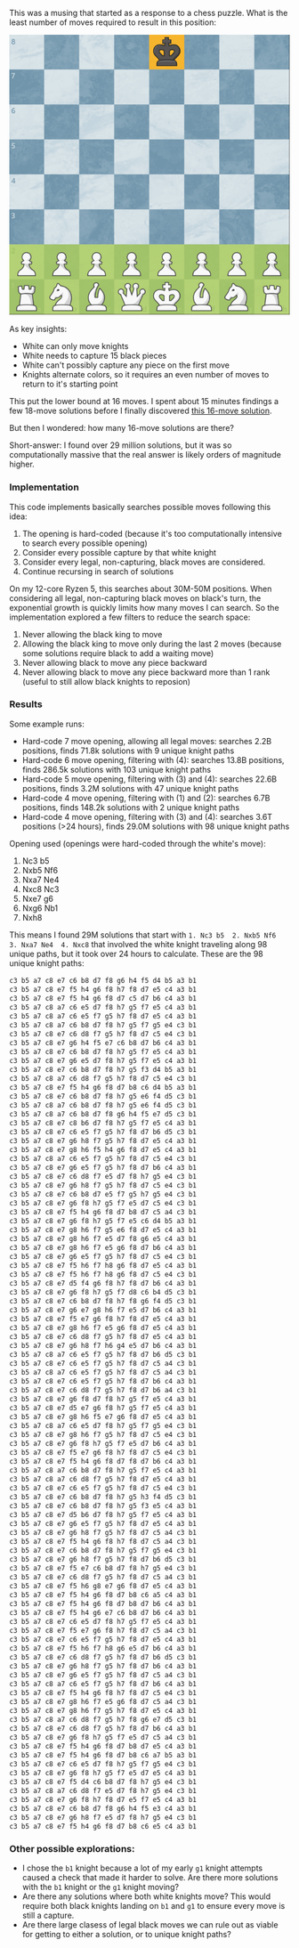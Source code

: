 This was a musing that started as a response to a chess puzzle. What is the least number of moves required to result in this position:

[![Chess Puzzle](chess-puzzle.png)](https://www.youtube.com/post/Ugkx8bSSebtZEBAcEBt17CYl0Qx-RfGb8xUC)

As key insights:
- White can only move knights
- White needs to capture 15 black pieces
- White can't possibly capture any piece on the first move
- Knights alternate colors, so it requires an even number of moves to return to it's starting point

This put the lower bound at 16 moves. I spent about 15 minutes findings a few 18-move solutions before I finally discovered [this 16-move solution](https://lichess.org/ZbXPcTjm).

But then I wondered: how many 16-move solutions are there?

Short-answer: I found over 29 million solutions, but it was so computationally massive that the real answer is likely orders of magnitude higher.


### Implementation

This code implements basically searches possible moves following this idea:
1. The opening is hard-coded (because it's too computationally intensive to search every possible opening)
2. Consider every possible capture by that white knight
3. Consider every legal, non-capturing, black moves are considered.
4. Continue recursing in search of solutions

On my 12-core Ryzen 5, this searches about 30M-50M positions. When considering all legal, non-capturing black moves on black's turn, the exponential growth is quickly limits how many moves I can search. So the implementation explored a few filters to reduce the search space:

1. Never allowing the black king to move
2. Allowing the black king to move only during the last 2 moves (because some solutions require black to add a waiting move)
3. Never allowing black to move any piece backward
4. Never allowing black to move any piece backward more than 1 rank (useful to still allow black knights to reposion)

### Results

Some example runs:

- Hard-code 7 move opening, allowing all legal moves: searches 2.2B positions, finds 71.8k solutions with 9 unique knight paths
- Hard-code 6 move opening, filtering with (4): searches 13.8B positions, finds 286.5k solutions with 103 unique knight paths
- Hard-code 5 move opening, filtering with (3) and (4): searches 22.6B positions, finds 3.2M solutions with 47 unique knight paths
- Hard-code 4 move opening, filtering with (1) and (2): searches 6.7B positions, finds 148.2k solutions with 2 unique knight paths
- Hard-code 4 move opening, filtering with (3) and (4): searches 3.6T positions (>24 hours), finds 29.0M solutions with 98 unique knight paths

Opening used (openings were hard-coded through the white's move):

1. Nc3 b5
2. Nxb5 Nf6
3. Nxa7 Ne4
4. Nxc8 Nc3
5. Nxe7 g6
6. Nxg6 Nb1
7. Nxh8

This means I found 29M solutions that start with `1. Nc3 b5  2. Nxb5 Nf6  3. Nxa7 Ne4  4. Nxc8` that involved the white knight traveling along 98 unique paths, but it took over 24 hours to calculate. These are the 98 unique knight paths:

```
c3 b5 a7 c8 e7 c6 b8 d7 f8 g6 h4 f5 d4 b5 a3 b1
c3 b5 a7 c8 e7 f5 h4 g6 f8 h7 f8 d7 e5 c4 a3 b1
c3 b5 a7 c8 e7 f5 h4 g6 f8 d7 c5 d7 b6 c4 a3 b1
c3 b5 a7 c8 a7 c6 e5 d7 f8 h7 g5 f7 e5 c4 a3 b1
c3 b5 a7 c8 a7 c6 e5 f7 g5 h7 f8 d7 e5 c4 a3 b1
c3 b5 a7 c8 a7 c6 b8 d7 f8 h7 g5 f7 g5 e4 c3 b1
c3 b5 a7 c8 e7 c6 d8 f7 g5 h7 f8 d7 c5 e4 c3 b1
c3 b5 a7 c8 e7 g6 h4 f5 e7 c6 b8 d7 b6 c4 a3 b1
c3 b5 a7 c8 e7 c6 b8 d7 f8 h7 g5 f7 e5 c4 a3 b1
c3 b5 a7 c8 e7 g6 e5 d7 f8 h7 g5 f7 e5 c4 a3 b1
c3 b5 a7 c8 e7 c6 b8 d7 f8 h7 g5 f3 d4 b5 a3 b1
c3 b5 a7 c8 a7 c6 d8 f7 g5 h7 f8 d7 c5 e4 c3 b1
c3 b5 a7 c8 e7 f5 h4 g6 f8 d7 b8 c6 d4 b5 a3 b1
c3 b5 a7 c8 e7 c6 b8 d7 f8 h7 g5 e6 f4 d5 c3 b1
c3 b5 a7 c8 a7 c6 b8 d7 f8 h7 g5 e6 f4 d5 c3 b1
c3 b5 a7 c8 a7 c6 b8 d7 f8 g6 h4 f5 e7 d5 c3 b1
c3 b5 a7 c8 e7 c8 b6 d7 f8 h7 g5 f7 e5 c4 a3 b1
c3 b5 a7 c8 e7 c6 e5 f7 g5 h7 f8 d7 b6 d5 c3 b1
c3 b5 a7 c8 e7 g6 h8 f7 g5 h7 f8 d7 e5 c4 a3 b1
c3 b5 a7 c8 e7 g8 h6 f5 h4 g6 f8 d7 e5 c4 a3 b1
c3 b5 a7 c8 a7 c6 e5 f7 g5 h7 f8 d7 c5 e4 c3 b1
c3 b5 a7 c8 e7 g6 e5 f7 g5 h7 f8 d7 b6 c4 a3 b1
c3 b5 a7 c8 e7 c6 d8 f7 e5 d7 f8 h7 g5 e4 c3 b1
c3 b5 a7 c8 e7 g6 h8 f7 g5 h7 f8 d7 c5 e4 c3 b1
c3 b5 a7 c8 e7 c6 b8 d7 e5 f7 g5 h7 g5 e4 c3 b1
c3 b5 a7 c8 e7 g6 f8 h7 g5 f7 e5 d7 c5 e4 c3 b1
c3 b5 a7 c8 e7 f5 h4 g6 f8 d7 b8 d7 c5 a4 c3 b1
c3 b5 a7 c8 e7 g6 f8 h7 g5 f7 e5 c6 d4 b5 a3 b1
c3 b5 a7 c8 e7 g8 h6 f7 g5 e6 f8 d7 e5 c4 a3 b1
c3 b5 a7 c8 e7 g8 h6 f7 e5 d7 f8 g6 e5 c4 a3 b1
c3 b5 a7 c8 e7 g8 h6 f7 e5 g6 f8 d7 b6 c4 a3 b1
c3 b5 a7 c8 e7 g6 e5 f7 g5 h7 f8 d7 c5 e4 c3 b1
c3 b5 a7 c8 e7 f5 h6 f7 h8 g6 f8 d7 e5 c4 a3 b1
c3 b5 a7 c8 e7 f5 h6 f7 h8 g6 f8 d7 c5 e4 c3 b1
c3 b5 a7 c8 e7 d5 f4 g6 f8 h7 f8 d7 b6 c4 a3 b1
c3 b5 a7 c8 e7 g6 f8 h7 g5 f7 d8 c6 b4 d5 c3 b1
c3 b5 a7 c8 e7 c6 b8 d7 f8 h7 f8 g6 f4 d5 c3 b1
c3 b5 a7 c8 e7 g6 e7 g8 h6 f7 e5 d7 b6 c4 a3 b1
c3 b5 a7 c8 e7 f5 e7 g6 f8 h7 f8 d7 e5 c4 a3 b1
c3 b5 a7 c8 e7 g8 h6 f7 e5 g6 f8 d7 e5 c4 a3 b1
c3 b5 a7 c8 e7 c6 d8 f7 g5 h7 f8 d7 e5 c4 a3 b1
c3 b5 a7 c8 e7 g6 h8 f7 h6 g4 e5 d7 b6 c4 a3 b1
c3 b5 a7 c8 a7 c6 e5 f7 g5 h7 f8 d7 b6 d5 c3 b1
c3 b5 a7 c8 e7 c6 e5 f7 g5 h7 f8 d7 c5 a4 c3 b1
c3 b5 a7 c8 a7 c6 e5 f7 g5 h7 f8 d7 c5 a4 c3 b1
c3 b5 a7 c8 e7 c6 e5 f7 g5 h7 f8 d7 b6 c4 a3 b1
c3 b5 a7 c8 e7 c6 d8 f7 g5 h7 f8 d7 b6 a4 c3 b1
c3 b5 a7 c8 e7 g6 f8 d7 f8 h7 g5 f7 e5 c4 a3 b1
c3 b5 a7 c8 e7 d5 e7 g6 f8 h7 g5 f7 e5 c4 a3 b1
c3 b5 a7 c8 e7 g8 h6 f5 e7 g6 f8 d7 e5 c4 a3 b1
c3 b5 a7 c8 a7 c6 e5 d7 f8 h7 g5 f7 g5 e4 c3 b1
c3 b5 a7 c8 e7 g8 h6 f7 g5 h7 f8 d7 c5 e4 c3 b1
c3 b5 a7 c8 e7 g6 f8 h7 g5 f7 e5 d7 b6 c4 a3 b1
c3 b5 a7 c8 e7 f5 e7 g6 f8 h7 f8 d7 c5 e4 c3 b1
c3 b5 a7 c8 e7 f5 h4 g6 f8 d7 f8 d7 b6 c4 a3 b1
c3 b5 a7 c8 a7 c6 b8 d7 f8 h7 g5 f7 e5 c4 a3 b1
c3 b5 a7 c8 a7 c6 d8 f7 g5 h7 f8 d7 e5 c4 a3 b1
c3 b5 a7 c8 e7 c6 e5 f7 g5 h7 f8 d7 c5 e4 c3 b1
c3 b5 a7 c8 e7 c6 b8 d7 f8 h7 g5 h3 f4 d5 c3 b1
c3 b5 a7 c8 e7 c6 b8 d7 f8 h7 g5 f3 e5 c4 a3 b1
c3 b5 a7 c8 e7 d5 b6 d7 f8 h7 g5 f7 e5 c4 a3 b1
c3 b5 a7 c8 e7 g6 e5 f7 g5 h7 f8 d7 e5 c4 a3 b1
c3 b5 a7 c8 e7 g6 h8 f7 g5 h7 f8 d7 c5 a4 c3 b1
c3 b5 a7 c8 e7 f5 h4 g6 f8 h7 f8 d7 c5 a4 c3 b1
c3 b5 a7 c8 e7 c6 b8 d7 f8 h7 g5 f7 g5 e4 c3 b1
c3 b5 a7 c8 e7 g6 h8 f7 g5 h7 f8 d7 b6 d5 c3 b1
c3 b5 a7 c8 e7 f5 e7 c6 b8 d7 f8 h7 g5 e4 c3 b1
c3 b5 a7 c8 e7 c6 d8 f7 g5 h7 f8 d7 c5 a4 c3 b1
c3 b5 a7 c8 e7 f5 h6 g8 e7 g6 f8 d7 e5 c4 a3 b1
c3 b5 a7 c8 e7 f5 h4 g6 f8 d7 b8 c6 a5 c4 a3 b1
c3 b5 a7 c8 e7 f5 h4 g6 f8 d7 b8 d7 b6 c4 a3 b1
c3 b5 a7 c8 e7 f5 h4 g6 e7 c6 b8 d7 b6 c4 a3 b1
c3 b5 a7 c8 e7 c6 e5 d7 f8 h7 g5 f7 e5 c4 a3 b1
c3 b5 a7 c8 e7 f5 e7 g6 f8 h7 f8 d7 c5 a4 c3 b1
c3 b5 a7 c8 e7 c6 e5 f7 g5 h7 f8 d7 e5 c4 a3 b1
c3 b5 a7 c8 e7 f5 h6 f7 h8 g6 e5 d7 b6 c4 a3 b1
c3 b5 a7 c8 e7 c6 d8 f7 g5 h7 f8 d7 b6 d5 c3 b1
c3 b5 a7 c8 e7 g6 h8 f7 g5 h7 f8 d7 b6 c4 a3 b1
c3 b5 a7 c8 e7 g6 e5 f7 g5 h7 f8 d7 c5 a4 c3 b1
c3 b5 a7 c8 a7 c6 e5 f7 g5 h7 f8 d7 b6 c4 a3 b1
c3 b5 a7 c8 e7 f5 h4 g6 f8 h7 f8 d7 c5 e4 c3 b1
c3 b5 a7 c8 e7 g8 h6 f7 e5 g6 f8 d7 c5 a4 c3 b1
c3 b5 a7 c8 e7 g8 h6 f7 g5 h7 f8 d7 e5 c4 a3 b1
c3 b5 a7 c8 a7 c6 d8 f7 g5 h7 f8 g6 e7 d5 c3 b1
c3 b5 a7 c8 e7 c6 d8 f7 g5 h7 f8 d7 b6 c4 a3 b1
c3 b5 a7 c8 e7 g6 f8 h7 g5 f7 e5 d7 c5 a4 c3 b1
c3 b5 a7 c8 e7 f5 h4 g6 f8 d7 b8 d7 e5 c4 a3 b1
c3 b5 a7 c8 e7 f5 h4 g6 f8 d7 b8 c6 a7 b5 a3 b1
c3 b5 a7 c8 e7 c6 e5 d7 f8 h7 g5 f7 g5 e4 c3 b1
c3 b5 a7 c8 e7 g6 f8 h7 g5 f7 e5 d7 e5 c4 a3 b1
c3 b5 a7 c8 e7 f5 d4 c6 b8 d7 f8 h7 g5 e4 c3 b1
c3 b5 a7 c8 a7 c6 d8 f7 e5 d7 f8 h7 g5 e4 c3 b1
c3 b5 a7 c8 e7 g6 f8 h7 f8 d7 e5 f7 e5 c4 a3 b1
c3 b5 a7 c8 e7 c6 b8 d7 f8 g6 h4 f5 e3 c4 a3 b1
c3 b5 a7 c8 e7 g6 h8 f7 e5 d7 f8 h7 g5 e4 c3 b1
c3 b5 a7 c8 e7 f5 h4 g6 f8 d7 b8 c6 e5 c4 a3 b1
```

### Other possible explorations:

- I chose the `b1` knight because a lot of my early `g1` knight attempts caused a check that made it harder to solve. Are there more solutions with the `b1` knight or the `g1` knight moving?
- Are there any solutions where both white knights move? This would require both black knights landing on `b1` and `g1` to ensure every move is still a capture.
- Are there large clasess of legal black moves we can rule out as viable for getting to either a solution, or to unique knight paths?
